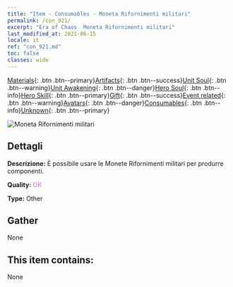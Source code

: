 ```yaml
---
title: "Item - Consumables - Moneta Rifornimenti militari"
permalink: /con_921/
excerpt: "Era of Chaos  Moneta Rifornimenti militari"
last_modified_at: 2021-06-15
locale: it
ref: "con_921.md"
toc: false
classes: wide
---
```

 [Materials](/ItemsIT/){: .btn .btn--primary}[Artifacts](/ItemsIT/Artifacts/){: .btn .btn--success}[Unit Soul](/ItemsIT/UnitSoul/){: .btn .btn--warning}[Unit Awakening](/ItemsIT/UnitAwakening/){: .btn .btn--danger}[Hero Soul](/ItemsIT/HeroSoul/){: .btn .btn--info}[Hero Skill](/ItemsIT/HeroSkill/){: .btn .btn--primary}[Gift](/ItemsIT/Gift/){: .btn .btn--success}[Event related](/ItemsIT/Events/){: .btn .btn--warning}[Avatars](/ItemsIT/Avatars/){: .btn .btn--danger}[Consumables](/ItemsIT/Consumables/){: .btn .btn--info}[Unknown](/ItemsIT/Unknown/){: .btn .btn--primary}

 ![Moneta Rifornimenti militari](/images/t/i_40009.png)

## Dettagli
 **Descrizione:** È possibile usare le Monete Rifornimenti militari per produrre componenti.

 **Quality:** <span style="color: #DA70D6">OK</span>

 **Type:** Other

## Gather

  None

## This item contains:

  None

